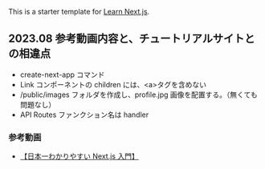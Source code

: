 This is a starter template for [Learn Next.js](https://nextjs.org/learn).

## 2023.08 参考動画内容と、チュートリアルサイトとの相違点

- create-next-app コマンド
- Link コンポーネントの children には、&lt;a&gt;タグを含めない
- /public/images フォルダを作成し、profile.jpg 画像を配置する。（無くても問題なし）
- API Routes ファンクション名は handler

### 参考動画

- [【日本一わかりやすい Next.js 入門】](https://www.youtube.com/watch?v=PvpT9VCVBx0)
